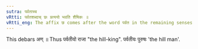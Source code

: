 ```yaml
---
sutra: पर्वताच्च
vRtti: पर्वतशब्दाच् छः प्रत्ययो भवति शैषिकः ॥
vRtti_eng: The affix छ comes after the word पर्वत in the remaining senses.
---
```

This debars अण् ॥ Thus पर्वतीयो राजा "the hill-king". पर्वतीयः पुरुषः 'the hill man'.
